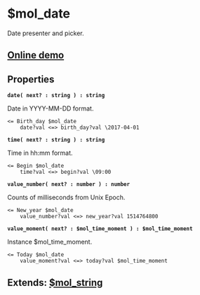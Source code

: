 # $mol_date

Date presenter and picker.
 
## [Online demo](https://mol.js.org/app/demo/-/#demo=mol_date)

## Properties

**`date( next? : string ) : string`**

Date in YYYY-MM-DD format.
```
<= Birth_day $mol_date
	date?val <=> birth_day?val \2017-04-01
```

**`time( next? : string ) : string`**

Time in hh:mm format.
```
<= Begin $mol_date
	time?val <=> begin?val \09:00
```

**`value_number( next? : number ) : number`**

Counts of milliseconds from Unix Epoch. 
```
<= New_year $mol_date
	value_number?val <=> new_year?val 1514764800
```

**`value_moment( next? : $mol_time_moment ) : $mol_time_moment`**

Instance $mol_time_moment.
```
<= Today $mol_date
	value_moment?val <=> today?val $mol_time_moment
```

## Extends: [$mol_string](../string)
